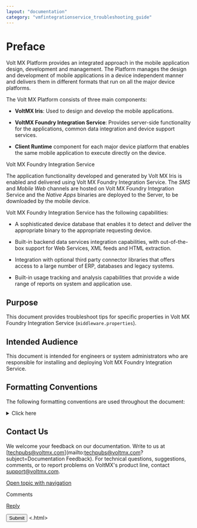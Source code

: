 ```yaml
---
layout: "documentation"
category: "vmfintegrationservice_troubleshooting_guide"
---
```

                           


Preface
=======

Volt MX  Platform provides an integrated approach in the mobile application design, development and management. The Platform manages the design and development of mobile applications in a device independent manner and delivers them in different formats that run on all the major device platforms.

The Volt MX Platform consists of three main components:

*   **VoltMX Iris**: Used to design and develop the mobile applications.
    
*   **VoltMX Foundry Integration Service**: Provides server-side functionality for the applications, common data integration and device support services.
    
*   **Client Runtime** component for each major device platform that enables the same mobile application to execute directly on the device.
    

Volt MX  Foundry Integration Service

The application functionality developed and generated by Volt MX Iris is enabled and delivered using Volt MX Foundry Integration Service. The _SMS_ and _Mobile Web_ channels are hosted on Volt MX Foundry Integration Service and the _Native Apps_ binaries are deployed to the Server, to be downloaded by the mobile device.

Volt MX  Foundry Integration Service has the following capabilities:

*   A sophisticated device database that enables it to detect and deliver the appropriate binary to the appropriate requesting device.
*   Built-in backend data services integration capabilities, with out-of-the-box support for Web Services, XML feeds and HTML extraction.
*   Integration with optional third party connector libraries that offers access to a large number of ERP, databases and legacy systems.

*   Built-in usage tracking and analysis capabilities that provide a wide range of reports on system and application use.

Purpose
-------

This document provides troubleshoot tips for specific properties in Volt MX Foundry Integration Service (`middleware.properties`).

Intended Audience
-----------------

This document is intended for engineers or system administrators who are responsible for installing and deploying Volt MX Foundry Integration Service.

Formatting Conventions
----------------------

The following formatting conventions are used throughout the document:


<details close markdown="block"><summary>Click here</summary>
 
| Conventions | Explanation |
| --- | --- |
| Monospace | User input text, system prompts, and responses File path Commands Program code File names |
| _Italic_ | Emphasis Names of books, and documents New terminology. |
| **Bold** | Windows Menus Buttons Icons Fields Tabs Folders |
| [URL](##) | Active link to a URL. |
| _Note_ | Provides helpful hints or additional information. |
| _Important_ | Highlights actions or information that might cause problems to systems or data. |
</details>

Contact Us
----------

We welcome your feedback on our documentation. Write to us at [techpubs@voltmx.com](mailto:techpubs@voltmx.com?subject=Documentation Feedback). For technical questions, suggestions, comments, or to report problems on VoltMX's product line, contact [support@voltmx.com](mailto:productsupport@voltmx.com).

[Open topic with navigation](../Content/Overview1.html)

Comments

[Reply](#)

 

</div> <input class="comment-submit" type="button" value="Submit" > </div> </div> </body> <.html></x-turndown>
